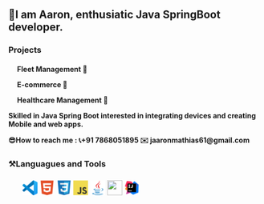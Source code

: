 <div align="center">
<!--   <img src="https://user-images.githubusercontent.com/94035223/164618715-a455f7cb-b444-49bc-9e5f-8d8cc552414d.gif" width="full"> -->
</div>

<h2><p>👋I am Aaron, enthusiatic Java SpringBoot developer.</p></h2>
<h3><p>Projects</p></h3>
<h4>
<p>&emsp; Fleet Management  🚒</p>
<p>&emsp; E-commerce  🚒</p>
<p>&emsp; Healthcare Management 🚒</p>
<p>Skilled in Java Spring Boot interested in integrating devices and creating Mobile and web apps.</p>
</p>😎How to reach me : 📞+91 7868051895  ✉️<a> jaaronmathias61@gmail.com</a></p></h4>

<h3>⚒️Languagues and Tools<h3>
  <ul>
    <img src="https://github.com/devicons/devicon/blob/master/icons/vscode/vscode-original.svg" name="react" width="30" height="30">
    <img src="https://github.com/devicons/devicon/blob/master/icons/html5/html5-plain.svg" width="30" height="30">
    <img src="https://github.com/devicons/devicon/blob/master/icons/css3/css3-original.svg" width="30" height="30">
    <img src="https://github.com/devicons/devicon/blob/master/icons/javascript/javascript-original.svg" width="30" height="30">
    <img src="https://github.com/devicons/devicon/blob/master/icons/java/java-original.svg" width="30" height="30">
    <img src="https://user-images.githubusercontent.com/25181517/183891303-41f257f8-6b3d-487c-aa56-c497b880d0fb.png" width="30" height="30">     
    <img src="https://github.com/devicons/devicon/blob/master/icons/intellij/intellij-original.svg" width="30" height="30"> 
  </ul>
